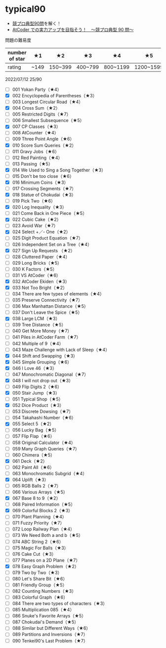 # typical90

- [競プロ典型90問](https://atcoder.jp/contests/typical90)を解く！
- [AtCoder での実力アップを目指そう！　～競プロ典型 90 問～](https://qiita.com/e869120/items/1b2a5f0f07fd927e44e9)

問題の難易度

| number of star | ★1   | ★2      | ★3      | ★4       | ★5        | ★6        | ★7    |
| -------------- | ---- | ------- | ------- | -------- | --------- | --------- | ----- |
| rating         | ~149 | 150~399 | 400~799 | 800~1199 | 1200~1599 | 1600~1999 | 2000~ |

2022/07/12 25/90

- [ ] 001 Yokan Party（★4）
- [x] 002 Encyclopedia of Parentheses（★3）
- [ ] 003 Longest Circular Road（★4）
- [x] 004 Cross Sum（★2）
- [ ] 005 Restricted Digits（★7）
- [ ] 006 Smallest Subsequence（★5）
- [x] 007 CP Classes（★3）
- [ ] 008 AtCounter（★4）
- [ ] 009 Three Point Angle（★6）
- [x] 010 Score Sum Queries（★2）
- [ ] 011 Gravy Jobs（★6）
- [ ] 012 Red Painting（★4）
- [ ] 013 Passing（★5）
- [x] 014 We Used to Sing a Song Together（★3）
- [ ] 015 Don't be too close（★6）
- [x] 016 Minimum Coins（★3）
- [ ] 017 Crossing Segments（★7）
- [x] 018 Statue of Chokudai（★3）
- [ ] 019 Pick Two（★6）
- [x] 020 Log Inequality（★3）
- [ ] 021 Come Back in One Piece（★5）
- [x] 022 Cubic Cake（★2）
- [ ] 023 Avoid War（★7）
- [x] 024 Select +／- One（★2）
- [ ] 025 Digit Product Equation（★7）
- [ ] 026 Independent Set on a Tree（★4）
- [x] 027 Sign Up Requests （★2）
- [ ] 028 Cluttered Paper（★4）
- [ ] 029 Long Bricks（★5）
- [ ] 030 K Factors（★5）
- [ ] 031 VS AtCoder（★6）
- [x] 032 AtCoder Ekiden（★3）
- [x] 033 Not Too Bright（★2）
- [ ] 034 There are few types of elements（★4）
- [ ] 035 Preserve Connectivity（★7）
- [ ] 036 Max Manhattan Distance（★5）
- [ ] 037 Don't Leave the Spice（★5）
- [x] 038 Large LCM（★3）
- [ ] 039 Tree Distance（★5）
- [ ] 040 Get More Money（★7）
- [ ] 041 Piles in AtCoder Farm（★7）
- [ ] 042 Multiple of 9（★4）
- [ ] 043 Maze Challenge with Lack of Sleep（★4）
- [x] 044 Shift and Swapping（★3）
- [x] 045 Simple Grouping（★6）
- [x] 046 I Love 46（★3）
- [ ] 047 Monochromatic Diagonal（★7）
- [x] 048 I will not drop out（★3）
- [ ] 049 Flip Digits 2（★6）
- [x] 050 Stair Jump（★3）
- [ ] 051 Typical Shop（★5）
- [x] 052 Dice Product（★3）
- [ ] 053 Discrete Dowsing（★7）
- [ ] 054 Takahashi Number（★6）
- [x] 055 Select 5（★2）
- [ ] 056 Lucky Bag（★5）
- [ ] 057 Flip Flap（★6）
- [ ] 058 Original Calculator（★4）
- [ ] 059 Many Graph Queries（★7）
- [ ] 060 Chimera（★5）
- [x] 061 Deck（★2）
- [ ] 062 Paint All（★6）
- [ ] 063 Monochromatic Subgrid（★4）
- [x] 064 Uplift（★3）
- [ ] 065 RGB Balls 2（★7）
- [ ] 066 Various Arrays（★5）
- [x] 067 Base 8 to 9（★2）
- [ ] 068 Paired Information（★5）
- [x] 069 Colorful Blocks 2（★3）
- [ ] 070 Plant Planning（★4）
- [ ] 071 Fuzzy Priority（★7）
- [ ] 072 Loop Railway Plan（★4）
- [ ] 073 We Need Both a and b（★5）
- [ ] 074 ABC String 2（★6）
- [ ] 075 Magic For Balls（★3）
- [ ] 076 Cake Cut（★3）
- [ ] 077 Planes on a 2D Plane（★7）
- [x] 078 Easy Graph Problem（★2）
- [ ] 079 Two by Two（★3）
- [ ] 080 Let's Share Bit（★6）
- [ ] 081 Friendly Group（★5）
- [ ] 082 Counting Numbers（★3）
- [ ] 083 Colorful Graph（★6）
- [ ] 084 There are two types of characters（★3）
- [ ] 085 Multiplication 085（★4）
- [ ] 086 Snuke's Favorite Arrays（★5）
- [ ] 087 Chokudai's Demand（★5）
- [ ] 088 Similar but Different Ways（★6）
- [ ] 089 Partitions and Inversions（★7）
- [ ] 090 Tenkei90's Last Problem（★7）
